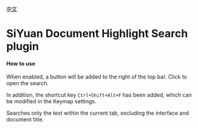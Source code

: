 [中文](https://github.com/TCOTC/siyuan-plugin-hsr-mdzz2048-fork/blob/main/README_zh_CN.md)

# SiYuan Document Highlight Search plugin

#### How to use

When enabled, a button will be added to the right of the top bar. Click to open the search.

In addition, the shortcut key `Ctrl+Shift+Alt+F` has been added, which can be modified in the Keymap settings.

Searches only the text within the current tab, excluding the interface and document title.